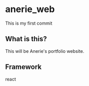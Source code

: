 # anerie_web
This is my first commit

## What is this?
This will be Anerie's portfolio website.

## Framework
react